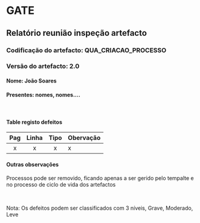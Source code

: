 # GATE
## Relatório reunião inspeção artefacto
### Codificação do artefacto: QUA_CRIACAO_PROCESSO
### Versão do artefacto: 2.0
#### Nome: João Soares
#### Presentes: nomes, nomes....

</br>

#### Table registo defeitos
|Pag|Linha|Tipo|Obervação
|:---:|:---:|:---:|---
|x|x|x|x

#### Outras observações
Processos pode ser removido, ficando apenas a ser gerido pelo tempalte e no processo de ciclo de vida dos artefactos

</br>

Nota: Os defeitos podem ser classificados com 3 níveis, Grave, Moderado, Leve